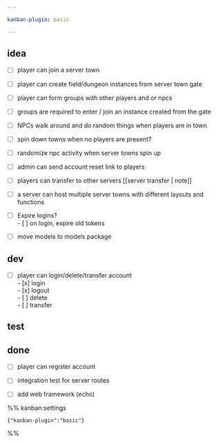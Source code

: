```yaml
---

kanban-plugin: basic

---
```


## idea

- [ ] player can join a server town
- [ ] player can create field/dungeon instances from server town gate
- [ ] player can form groups with other players and or npcs
- [ ] groups are required to enter / join an instance created from the gate
- [ ] NPCs walk around and do random things when players are in town
- [ ] spin down towns when no players are present?
- [ ] randomize npc activity when server towns spin up
- [ ] admin can send account reset link to players
- [ ] players can transfer to other servers [[server transfer | note]]
- [ ] a server can host multiple server towns with different layouts and functions
- [ ] Expire logins?<br>- [ ] on login, expire old tokens
- [ ] move models to models package


## dev

- [ ] player can login/delete/transfer account<br>- [x] login<br>- [x] logout<br>- [ ] delete<br>- [ ] transfer


## test



## done

- [ ] player can register account
- [ ] integration test for server routes
- [ ] add web framework (echo)




%% kanban:settings
```
{"kanban-plugin":"basic"}
```
%%